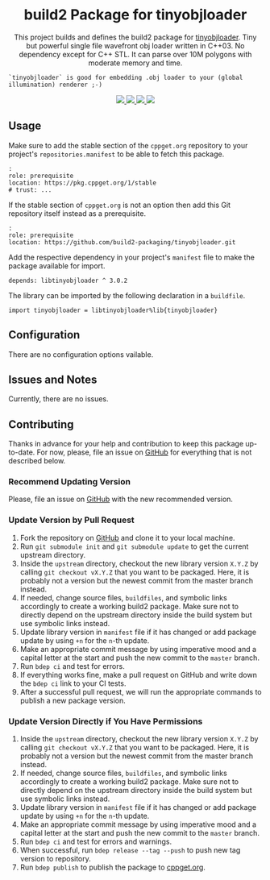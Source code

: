 <h1 align="center">
    build2 Package for tinyobjloader
</h1>

<p align="center">
    This project builds and defines the build2 package for <a href="https://github.com/tinyobjloader/tinyobjloader">tinyobjloader</a>.
    Tiny but powerful single file wavefront obj loader written in C++03. No dependency except for C++ STL. It can parse over 10M polygons with moderate memory and time.

    `tinyobjloader` is good for embedding .obj loader to your (global illumination) renderer ;-)
</p>

<p align="center">
    <a href="https://github.com/tinyobjloader/tinyobjloader">
        <img src="https://img.shields.io/website/https/github.com/tinyobjloader/tinyobjloader.svg?down_message=offline&label=Official&style=for-the-badge&up_color=blue&up_message=online">
    </a>
    <a href="https://github.com/build2-packaging/tinyobjloader">
        <img src="https://img.shields.io/website/https/github.com/build2-packaging/tinyobjloader.svg?down_message=offline&label=build2&style=for-the-badge&up_color=blue&up_message=online">
    </a>
    <a href="https://cppget.org/libtinyobjloader">
        <img src="https://img.shields.io/website/https/cppget.org/libtinyobjloader.svg?down_message=offline&label=cppget.org&style=for-the-badge&up_color=blue&up_message=online">
    </a>
    <a href="https://queue.cppget.org/libtinyobjloader">
        <img src="https://img.shields.io/website/https/queue.cppget.org/libtinyobjloader.svg?down_message=empty&down_color=blue&label=queue.cppget.org&style=for-the-badge&up_color=orange&up_message=running">
    </a>
</p>

## Usage
Make sure to add the stable section of the `cppget.org` repository to your project's `repositories.manifest` to be able to fetch this package.

    :
    role: prerequisite
    location: https://pkg.cppget.org/1/stable
    # trust: ...

If the stable section of `cppget.org` is not an option then add this Git repository itself instead as a prerequisite.

    :
    role: prerequisite
    location: https://github.com/build2-packaging/tinyobjloader.git

Add the respective dependency in your project's `manifest` file to make the package available for import.

    depends: libtinyobjloader ^ 3.0.2

The library can be imported by the following declaration in a `buildfile`.

    import tinyobjloader = libtinyobjloader%lib{tinyobjloader}

## Configuration
There are no configuration options vailable.

## Issues and Notes
Currently, there are no issues.

## Contributing
Thanks in advance for your help and contribution to keep this package up-to-date.
For now, please, file an issue on [GitHub](https://github.com/build2-packaging/tinyobjloader/issues) for everything that is not described below.

### Recommend Updating Version
Please, file an issue on [GitHub](https://github.com/build2-packaging/tinyobjloader/issues) with the new recommended version.

### Update Version by Pull Request
1. Fork the repository on [GitHub](https://github.com/build2-packaging/tinyobjloader) and clone it to your local machine.
2. Run `git submodule init` and `git submodule update` to get the current upstream directory.
3. Inside the `upstream` directory, checkout the new library version `X.Y.Z` by calling `git checkout vX.Y.Z` that you want to be packaged. Here, it is probably not a version but the newest commit from the master branch instead.
4. If needed, change source files, `buildfiles`, and symbolic links accordingly to create a working build2 package. Make sure not to directly depend on the upstream directory inside the build system but use symbolic links instead.
5. Update library version in `manifest` file if it has changed or add package update by using `+n` for the `n`-th update.
6. Make an appropriate commit message by using imperative mood and a capital letter at the start and push the new commit to the `master` branch.
7. Run `bdep ci` and test for errors.
8. If everything works fine, make a pull request on GitHub and write down the `bdep ci` link to your CI tests.
9. After a successful pull request, we will run the appropriate commands to publish a new package version.

### Update Version Directly if You Have Permissions
1. Inside the `upstream` directory, checkout the new library version `X.Y.Z` by calling `git checkout vX.Y.Z` that you want to be packaged. Here, it is probably not a version but the newest commit from the master branch instead.
2. If needed, change source files, `buildfiles`, and symbolic links accordingly to create a working build2 package. Make sure not to directly depend on the upstream directory inside the build system but use symbolic links instead.
3. Update library version in `manifest` file if it has changed or add package update by using `+n` for the `n`-th update.
4. Make an appropriate commit message by using imperative mood and a capital letter at the start and push the new commit to the `master` branch.
5. Run `bdep ci` and test for errors and warnings.
6. When successful, run `bdep release --tag --push` to push new tag version to repository.
7. Run `bdep publish` to publish the package to [cppget.org](https://cppget.org).
